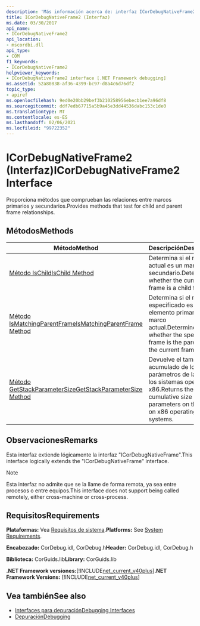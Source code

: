 ```yaml
---
description: 'Más información acerca de: interfaz ICorDebugNativeFrame2'
title: ICorDebugNativeFrame2 (Interfaz)
ms.date: 03/30/2017
api_name:
- ICorDebugNativeFrame2
api_location:
- mscordbi.dll
api_type:
- COM
f1_keywords:
- ICorDebugNativeFrame2
helpviewer_keywords:
- ICorDebugNativeFrame2 interface [.NET Framework debugging]
ms.assetid: 52a80838-af36-4399-bc97-d8a4c6d76df2
topic_type:
- apiref
ms.openlocfilehash: 9ed0e20bb29bef3b210258956ebecb1ee7a96df8
ms.sourcegitcommit: ddf7edb67715a5b9a45e3dd44536dabc153c1de0
ms.translationtype: MT
ms.contentlocale: es-ES
ms.lasthandoff: 02/06/2021
ms.locfileid: "99722352"
---
```

# <a name="icordebugnativeframe2-interface"></a><span data-ttu-id="5b3bf-103">ICorDebugNativeFrame2 (Interfaz)</span><span class="sxs-lookup"><span data-stu-id="5b3bf-103">ICorDebugNativeFrame2 Interface</span></span>

<span data-ttu-id="5b3bf-104">Proporciona métodos que comprueban las relaciones entre marcos primarios y secundarios.</span><span class="sxs-lookup"><span data-stu-id="5b3bf-104">Provides methods that test for child and parent frame relationships.</span></span>  
  
## <a name="methods"></a><span data-ttu-id="5b3bf-105">Métodos</span><span class="sxs-lookup"><span data-stu-id="5b3bf-105">Methods</span></span>  
  
|<span data-ttu-id="5b3bf-106">Método</span><span class="sxs-lookup"><span data-stu-id="5b3bf-106">Method</span></span>|<span data-ttu-id="5b3bf-107">Descripción</span><span class="sxs-lookup"><span data-stu-id="5b3bf-107">Description</span></span>|  
|------------|-----------------|  
|[<span data-ttu-id="5b3bf-108">Método IsChild</span><span class="sxs-lookup"><span data-stu-id="5b3bf-108">IsChild Method</span></span>](icordebugnativeframe2-ischild-method.md)|<span data-ttu-id="5b3bf-109">Determina si el marco actual es un marco secundario.</span><span class="sxs-lookup"><span data-stu-id="5b3bf-109">Determines whether the current frame is a child frame.</span></span>|  
|[<span data-ttu-id="5b3bf-110">Método IsMatchingParentFrame</span><span class="sxs-lookup"><span data-stu-id="5b3bf-110">IsMatchingParentFrame Method</span></span>](icordebugnativeframe2-ismatchingparentframe-method.md)|<span data-ttu-id="5b3bf-111">Determina si el marco especificado es el elemento primario del marco actual.</span><span class="sxs-lookup"><span data-stu-id="5b3bf-111">Determines whether the specified frame is the parent of the current frame.</span></span>|  
|[<span data-ttu-id="5b3bf-112">Método GetStackParameterSize</span><span class="sxs-lookup"><span data-stu-id="5b3bf-112">GetStackParameterSize Method</span></span>](icordebugnativeframe2-getstackparametersize-method.md)|<span data-ttu-id="5b3bf-113">Devuelve el tamaño acumulado de los parámetros de la pila en los sistemas operativos x86.</span><span class="sxs-lookup"><span data-stu-id="5b3bf-113">Returns the cumulative size of the parameters on the stack on x86 operating systems.</span></span>|  
  
## <a name="remarks"></a><span data-ttu-id="5b3bf-114">Observaciones</span><span class="sxs-lookup"><span data-stu-id="5b3bf-114">Remarks</span></span>  

 <span data-ttu-id="5b3bf-115">Esta interfaz extiende lógicamente la interfaz "ICorDebugNativeFrame".</span><span class="sxs-lookup"><span data-stu-id="5b3bf-115">This interface logically extends the "ICorDebugNativeFrame" interface.</span></span>  
  
> [!NOTE]
> <span data-ttu-id="5b3bf-116">Esta interfaz no admite que se la llame de forma remota, ya sea entre procesos o entre equipos.</span><span class="sxs-lookup"><span data-stu-id="5b3bf-116">This interface does not support being called remotely, either cross-machine or cross-process.</span></span>  
  
## <a name="requirements"></a><span data-ttu-id="5b3bf-117">Requisitos</span><span class="sxs-lookup"><span data-stu-id="5b3bf-117">Requirements</span></span>  

 <span data-ttu-id="5b3bf-118">**Plataformas:** Vea [Requisitos de sistema](../../get-started/system-requirements.md).</span><span class="sxs-lookup"><span data-stu-id="5b3bf-118">**Platforms:** See [System Requirements](../../get-started/system-requirements.md).</span></span>  
  
 <span data-ttu-id="5b3bf-119">**Encabezado:** CorDebug.idl, CorDebug.h</span><span class="sxs-lookup"><span data-stu-id="5b3bf-119">**Header:** CorDebug.idl, CorDebug.h</span></span>  
  
 <span data-ttu-id="5b3bf-120">**Biblioteca:** CorGuids.lib</span><span class="sxs-lookup"><span data-stu-id="5b3bf-120">**Library:** CorGuids.lib</span></span>  
  
 <span data-ttu-id="5b3bf-121">**.NET Framework versiones:**[!INCLUDE[net_current_v40plus](../../../../includes/net-current-v40plus-md.md)]</span><span class="sxs-lookup"><span data-stu-id="5b3bf-121">**.NET Framework Versions:** [!INCLUDE[net_current_v40plus](../../../../includes/net-current-v40plus-md.md)]</span></span>  
  
## <a name="see-also"></a><span data-ttu-id="5b3bf-122">Vea también</span><span class="sxs-lookup"><span data-stu-id="5b3bf-122">See also</span></span>

- [<span data-ttu-id="5b3bf-123">Interfaces para depuración</span><span class="sxs-lookup"><span data-stu-id="5b3bf-123">Debugging Interfaces</span></span>](debugging-interfaces.md)
- [<span data-ttu-id="5b3bf-124">Depuración</span><span class="sxs-lookup"><span data-stu-id="5b3bf-124">Debugging</span></span>](index.md)
